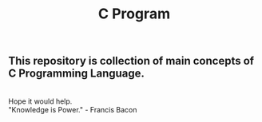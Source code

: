 <h1 align="center">C Program</h1> </br>
<h2>This repository is collection of main concepts of C Programming Language.</h2> </br>
Hope it would help. </br>
"Knowledge is Power." - Francis Bacon
                
